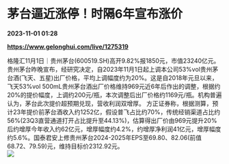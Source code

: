 # 茅台逼近涨停！时隔6年宣布涨价

**2023-11-01 01:28**

**https://www.gelonghui.com/live/1275319**

格隆汇11月1日｜贵州茅台(600519.SH)高开9.82%报1850元，市值23240亿元。贵州茅台昨晚宣布，经研究决定，自2023年11月1日起上调本公司53%vol贵州茅台酒(飞天、五星)出厂价格，平均上调幅度约为20%。这是自2018年元旦以来，飞天53%vol 500mL贵州茅台酒出厂价格维持969元近6年后作出的调整，根据约20%的提价幅度，上调约200元/瓶，本次调整后出厂价格约1169元/瓶。机构普遍认为，茅台此次提价超预期兑现，营收利润双增厚。 方正证券称，根据测算，预计23年提价前茅台酒收入约1252亿，假设普飞占比约70%，传统经销渠道占比约56%(23Q3直营通道打开占比提升至44.13%)，估算得出厂价由969元提升20%后约增厚今年收入约62亿元，增厚幅度约4.2%，约增厚净利润41亿元，增厚幅度约5.6%。国泰君安上修贵州茅台2024-2025年EPS至69.80、82.06(前值68.72、79.59)元，维持目标价2312.92元。  
![](https://img5.gelonghui.com/live/56fe9-84e651d2-bdd3-4fd6-9ce7-ebdc5ada0717.jpg)
